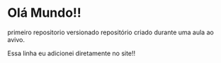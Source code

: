 # Olá Mundo!!
 primeiro repositorio versionado
 repositório criado durante uma aula ao avivo.
 
 Essa linha eu adicionei diretamente no site!!
